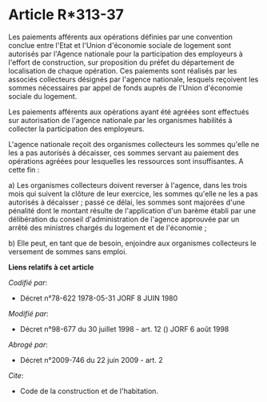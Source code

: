 # Article R*313-37

Les paiements afférents aux opérations définies par une convention conclue entre l'Etat et l'Union d'économie sociale de
logement sont autorisés par l'Agence nationale pour la participation des employeurs à l'effort de construction, sur
proposition du préfet du département de localisation de chaque opération. Ces paiements sont réalisés par les associés
collecteurs désignés par l'agence nationale, lesquels reçoivent les sommes nécessaires par appel de fonds auprès de l'Union
d'économie sociale du logement.

Les paiements afférents aux opérations ayant été agréées sont effectués sur autorisation de l'agence nationale par les
organismes habilités à collecter la participation des employeurs.

L'agence nationale reçoit des organismes collecteurs les sommes qu'elle ne les a pas autorisés à décaisser, ces sommes
servant au paiement des opérations agréées pour lesquelles les ressources sont insuffisantes. A cette fin :

a) Les organismes collecteurs doivent reverser à l'agence, dans les trois mois qui suivent la clôture de leur exercice, les
sommes qu'elle ne les a pas autorisés à décaisser ; passé ce délai, les sommes sont majorées d'une pénalité dont le montant
résulte de l'application d'un barème établi par une délibération du conseil d'administration de l'agence approuvée par un
arrêté des ministres chargés du logement et de l'économie ;

b) Elle peut, en tant que de besoin, enjoindre aux organismes collecteurs le versement de sommes sans emploi.

**Liens relatifs à cet article**

_Codifié par_:

  - Décret n°78-622 1978-05-31 JORF 8 JUIN 1980

_Modifié par_:

  - Décret n°98-677 du 30 juillet 1998 - art. 12 () JORF 6 août 1998

_Abrogé par_:

  - Décret n°2009-746 du 22 juin 2009 - art. 2

_Cite_:

  - Code de la construction et de l'habitation.
